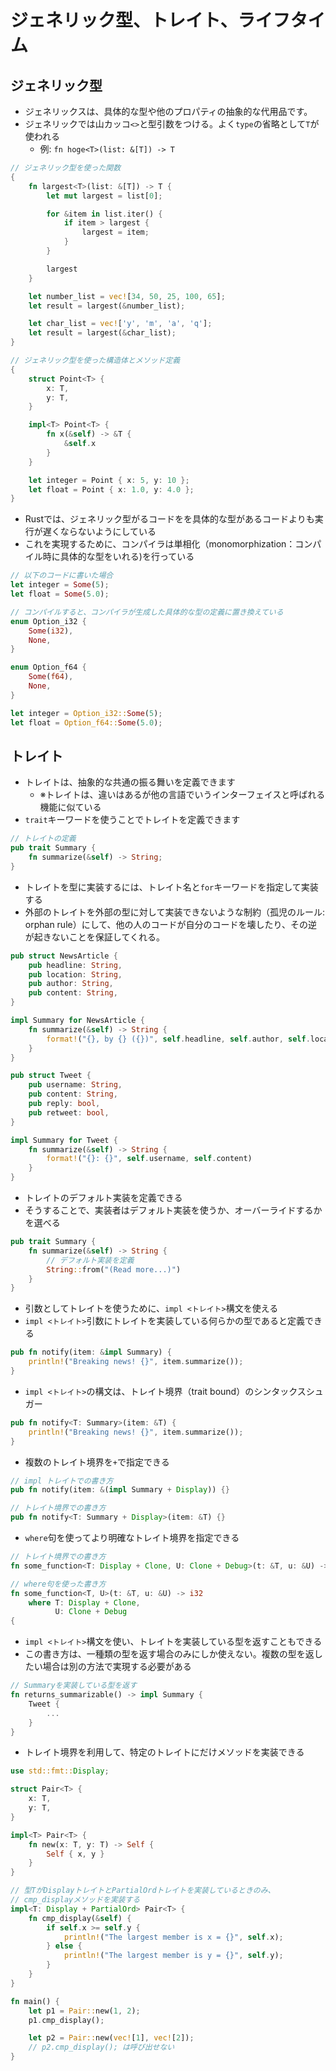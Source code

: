 # ジェネリック型、トレイト、ライフタイム

## ジェネリック型

- ジェネリックスは、具体的な型や他のプロパティの抽象的な代用品です。
- ジェネリックでは山カッコ`<>`と型引数をつける。よく`type`の省略として`T`が使われる
  - 例: `fn hoge<T>(list: &[T]) -> T`

```rs
// ジェネリック型を使った関数
{
    fn largest<T>(list: &[T]) -> T {
        let mut largest = list[0];

        for &item in list.iter() {
            if item > largest {
                largest = item;
            }
        }

        largest
    }

    let number_list = vec![34, 50, 25, 100, 65];
    let result = largest(&number_list);

    let char_list = vec!['y', 'm', 'a', 'q'];
    let result = largest(&char_list);
}

// ジェネリック型を使った構造体とメソッド定義
{
    struct Point<T> {
        x: T,
        y: T,
    }

    impl<T> Point<T> {
        fn x(&self) -> &T {
            &self.x
        }
    }

    let integer = Point { x: 5, y: 10 };
    let float = Point { x: 1.0, y: 4.0 };
}
```

- Rustでは、ジェネリック型がるコードをを具体的な型があるコードよりも実行が遅くならないようにしている
- これを実現するために、コンパイラは単相化（monomorphization：コンパイル時に具体的な型をいれる)を行っている

```rs
// 以下のコードに書いた場合
let integer = Some(5);
let float = Some(5.0);

// コンパイルすると、コンパイラが生成した具体的な型の定義に置き換えている
enum Option_i32 {
    Some(i32),
    None,
}

enum Option_f64 {
    Some(f64),
    None,
}

let integer = Option_i32::Some(5);
let float = Option_f64::Some(5.0);
```

## トレイト

- トレイトは、抽象的な共通の振る舞いを定義できます
  - ※トレイトは、違いはあるが他の言語でいうインターフェイスと呼ばれる機能に似ている
- `trait`キーワードを使うことでトレイトを定義できます

```rs
// トレイトの定義
pub trait Summary {
    fn summarize(&self) -> String;
}
```

- トレイトを型に実装するには、トレイト名と`for`キーワードを指定して実装する
- 外部のトレイトを外部の型に対して実装できないような制約（孤児のルール: orphan rule）にして、他の人のコードが自分のコードを壊したり、その逆が起きないことを保証してくれる。

```rs
pub struct NewsArticle {
    pub headline: String,
    pub location: String,
    pub author: String,
    pub content: String,
}

impl Summary for NewsArticle {
    fn summarize(&self) -> String {
        format!("{}, by {} ({})", self.headline, self.author, self.location)
    }
}

pub struct Tweet {
    pub username: String,
    pub content: String,
    pub reply: bool,
    pub retweet: bool,
}

impl Summary for Tweet {
    fn summarize(&self) -> String {
        format!("{}: {}", self.username, self.content)
    }
}
```

- トレイトのデフォルト実装を定義できる
- そうすることで、実装者はデフォルト実装を使うか、オーバーライドするかを選べる

```rs
pub trait Summary {
    fn summarize(&self) -> String {
        // デフォルト実装を定義
        String::from("(Read more...)")
    }
}
```

- 引数としてトレイトを使うために、`impl <トレイト>`構文を使える
- `impl <トレイト>`引数にトレイトを実装している何らかの型であると定義できる

```rs
pub fn notify(item: &impl Summary) {
    println!("Breaking news! {}", item.summarize());
}
```

- `impl <トレイト>`の構文は、トレイト境界（trait bound）のシンタックスシュガー

```rs
pub fn notify<T: Summary>(item: &T) {
    println!("Breaking news! {}", item.summarize());
}
```

- 複数のトレイト境界を`+`で指定できる

```rs
// impl トレイトでの書き方
pub fn notify(item: &(impl Summary + Display)) {}

// トレイト境界での書き方
pub fn notify<T: Summary + Display>(item: &T) {}
```

- `where`句を使ってより明確なトレイト境界を指定できる

```rs
// トレイト境界での書き方
fn some_function<T: Display + Clone, U: Clone + Debug>(t: &T, u: &U) -> i32 {

// where句を使った書き方
fn some_function<T, U>(t: &T, u: &U) -> i32
    where T: Display + Clone,
          U: Clone + Debug
{
```

- `impl <トレイト>`構文を使い、トレイトを実装している型を返すこともできる
- この書き方は、一種類の型を返す場合のみにしか使えない。複数の型を返したい場合は別の方法で実現する必要がある

```rs
// Summaryを実装している型を返す
fn returns_summarizable() -> impl Summary {
    Tweet {
        ...
    }
}
```

- トレイト境界を利用して、特定のトレイトにだけメソッドを実装できる

```rs
use std::fmt::Display;

struct Pair<T> {
    x: T,
    y: T,
}

impl<T> Pair<T> {
    fn new(x: T, y: T) -> Self {
        Self { x, y }
    }
}

// 型TがDisplayトレイトとPartialOrdトレイトを実装しているときのみ、
// cmp_displayメソッドを実装する
impl<T: Display + PartialOrd> Pair<T> {
    fn cmp_display(&self) {
        if self.x >= self.y {
            println!("The largest member is x = {}", self.x);
        } else {
            println!("The largest member is y = {}", self.y);
        }
    }
}

fn main() {
    let p1 = Pair::new(1, 2);
    p1.cmp_display();

    let p2 = Pair::new(vec![1], vec![2]);
    // p2.cmp_display(); は呼び出せない
}
```
